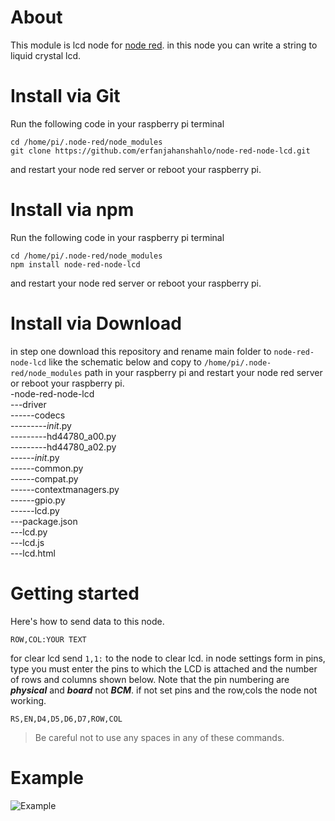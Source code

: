 # About
This module is lcd node for [node red](https://nodered.org/). in this node you can write a string to liquid crystal lcd.
# Install via Git
Run the following code in your raspberry pi terminal
```
cd /home/pi/.node-red/node_modules
git clone https://github.com/erfanjahanshahlo/node-red-node-lcd.git
```
and restart your node red server or reboot your raspberry pi.
# Install via npm
Run the following code in your raspberry pi terminal
```
cd /home/pi/.node-red/node_modules
npm install node-red-node-lcd
```
and restart your node red server or reboot your raspberry pi.
# Install via Download
in step one download this repository and rename main folder to ```node-red-node-lcd``` like the schematic below and copy to ```/home/pi/.node-red/node_modules``` path in your raspberry pi and restart your node red server or reboot your raspberry pi.
<br/>
-node-red-node-lcd<br/>
---driver<br/>
------codecs<br/>
---------_init_.py<br/>
---------hd44780_a00.py<br/>
---------hd44780_a02.py<br/>
------_init_.py<br/>
------common.py<br/>
------compat.py<br/>
------contextmanagers.py<br/>
------gpio.py<br/>
------lcd.py<br/>
---package.json<br/>
---lcd.py<br/>
---lcd.js<br/>
---lcd.html<br/>
# Getting started
Here's how to send data to this node.
```
ROW,COL:YOUR TEXT
```
for clear lcd send ```1,1:``` to the node to clear lcd.
in node settings form in pins, type you must enter the pins to which the LCD is attached and the number of rows and columns shown below. Note that the pin numbering are ***physical*** and ***board*** not ***BCM***. if not set pins and the row,cols the node not working.
```
RS,EN,D4,D5,D6,D7,ROW,COL
```
> Be careful not to use any spaces in any of these commands.
# Example
![Example](http://s6.picofile.com/file/8383964726/example_node.png)
